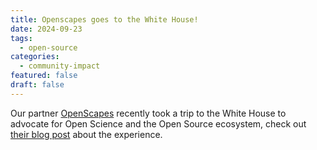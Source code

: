 ```yaml
---
title: Openscapes goes to the White House!
date: 2024-09-23
tags:
  - open-source
categories:
  - community-impact
featured: false
draft: false
---
```


Our partner [OpenScapes](../../../collaborators/openscapes/) recently took a trip to the White House to advocate for Open Science and the Open Source ecosystem, check out [their blog post](https://openscapes.org/events/2024-09-26-openscapes-whitehouse/) about the experience.
